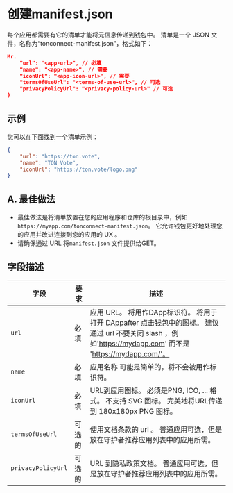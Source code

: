 # 创建manifest.json

每个应用都需要有它的清单才能将元信息传递到钱包中。 清单是一个 JSON 文件，名称为“tonconnect-manifest.json”，格式如下：

```json
Mr.
    "url": "<app-url>", // 必填
    "name": "<app-name>", // 需要
    "iconUrl": "<app-icon-url>", // 需要
    "termsOfUseUrl": "<terms-of-use-url>", // 可选
    "privacyPolicyUrl": "<privacy-policy-url>" // 可选
}
```

## 示例

您可以在下面找到一个清单示例：

```json
{
    "url": "https://ton.vote",
    "name": "TON Vote",
    "iconUrl": "https://ton.vote/logo.png"
}
```

## A. 最佳做法

- 最佳做法是将清单放置在您的应用程序和仓库的根目录中，例如`https://myapp.com/tonconnect-manifest.json`。 它允许钱包更好地处理您的应用并改进连接到您的应用的 UX 。
- 请确保通过 URL 将`manifest.json` 文件提供给GET。

## 字段描述

| 字段                 | 要求  | 描述                                                                                                                                                                                   |
| ------------------ | --- | ------------------------------------------------------------------------------------------------------------------------------------------------------------------------------------ |
| `url`              | 必填  | 应用 URL。 将用作DApp标识符。 将用于打开 DAppafter 点击钱包中的图标。 建议通过 url 不要关闭 slash ，例如'https://mydapp.com' 而不是 'https://mydapp.com/'。 |
| `name`             | 必填  | 应用名称 可能是简单的，将不会被用作标识符。                                                                                                                                                               |
| `iconUrl`          | 必填  | URL到应用图标。 必须是PNG, ICO, ... 格式。 不支持 SVG 图标。 完美地将URL传递到 180x180px PNG 图标。                                                              |
| `termsOfUseUrl`    | 可选的 | 使用文档条款的 url 。 普通应用可选，但是放在守护者推荐应用列表中的应用所需。                                                                                                                                            |
| `privacyPolicyUrl` | 可选的 | URL 到隐私政策文档。 普通应用可选，但是放在守护者推荐应用列表中的应用所需。                                                                                                                                             |
